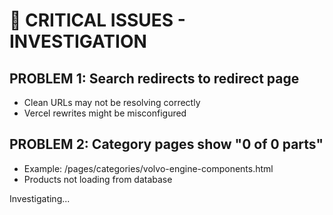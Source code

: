 # 🚨 CRITICAL ISSUES - INVESTIGATION

## PROBLEM 1: Search redirects to redirect page
- Clean URLs may not be resolving correctly
- Vercel rewrites might be misconfigured

## PROBLEM 2: Category pages show "0 of 0 parts"
- Example: /pages/categories/volvo-engine-components.html
- Products not loading from database

Investigating...

